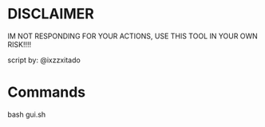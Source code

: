 # DISCLAIMER

IM NOT RESPONDING FOR YOUR ACTIONS, USE THIS TOOL IN YOUR OWN RISK!!!!

script by: @ixzzxitado

# Commands

bash gui.sh
